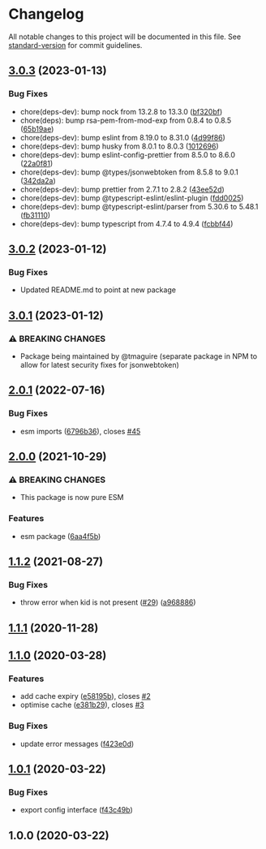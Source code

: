 # Changelog

All notable changes to this project will be documented in this file. See [standard-version](https://github.com/conventional-changelog/standard-version) for commit guidelines.

## [3.0.3](https://github.com/tmaguire/azure-ad-verify-token/compare/v3.0.2...v3.0.3) (2023-01-13)


### Bug Fixes
* chore(deps-dev): bump nock from 13.2.8 to 13.3.0 ([bf320bf](https://github.com/tmaguire/azure-ad-verify-token/commit/bf320bf76429f6af1fa6bb413da1122b66921357))
* chore(deps): bump rsa-pem-from-mod-exp from 0.8.4 to 0.8.5 ([65b19ae](https://github.com/tmaguire/azure-ad-verify-token/commit/65b19ae4534e22027e46398575d81caec27e857e))
* chore(deps-dev): bump eslint from 8.19.0 to 8.31.0 ([4d99f86](https://github.com/tmaguire/azure-ad-verify-token/commit/4d99f86e29d108b300437b210c281606b1266fad))
* chore(deps-dev): bump husky from 8.0.1 to 8.0.3 ([1012696](https://github.com/tmaguire/azure-ad-verify-token/commit/1012696cfb17decb77df5a08e2839a649a71da75))
* chore(deps-dev): bump eslint-config-prettier from 8.5.0 to 8.6.0  ([22a0f81](https://github.com/tmaguire/azure-ad-verify-token/commit/22a0f81fc2aa81e26b9156ae58e931eac8fa1f77))
* chore(deps-dev): bump @types/jsonwebtoken from 8.5.8 to 9.0.1 ([342da2a](https://github.com/tmaguire/azure-ad-verify-token/commit/342da2aeb9b236f80edd7d2953f13d0b0a9d82b6))
* chore(deps-dev): bump prettier from 2.7.1 to 2.8.2 ([43ee52d](https://github.com/tmaguire/azure-ad-verify-token/commit/43ee52dfc0e688559eecbe67f094ff9fb7306366))
* chore(deps-dev): bump @typescript-eslint/eslint-plugin ([fdd0025](https://github.com/tmaguire/azure-ad-verify-token/commit/fdd0025dc39f7e7da3f83a5a66f24eb1be1c2eb4))
* chore(deps-dev): bump @typescript-eslint/parser from 5.30.6 to 5.48.1 ([fb31110](https://github.com/tmaguire/azure-ad-verify-token/commit/fb311109fec78ef0b4c8315cc9068fab788c746f))
* chore(deps-dev): bump typescript from 4.7.4 to 4.9.4 ([fcbbf44](https://github.com/tmaguire/azure-ad-verify-token/commit/fcbbf443269e524e23dbd9938e24b14bd6e5ddf2))

## [3.0.2](https://github.com/tmaguire/azure-ad-verify-token/compare/v3.0.1...v3.0.2) (2023-01-12)


### Bug Fixes
* Updated README.md to point at new package

## [3.0.1](https://github.com/tmaguire/azure-ad-verify-token/compare/v2.0.1...v3.0.1) (2023-01-12)


### ⚠ BREAKING CHANGES
* Package being maintained by @tmaguire (separate package in NPM to allow for latest security fixes for jsonwebtoken)

## [2.0.1](https://github.com/justinlettau/azure-ad-verify-token/compare/v2.0.0...v2.0.1) (2022-07-16)


### Bug Fixes

* esm imports ([6796b36](https://github.com/justinlettau/azure-ad-verify-token/commit/6796b36bbf3cda905bf18744f7f98bc09b0eafbb)), closes [#45](https://github.com/justinlettau/azure-ad-verify-token/issues/45)

## [2.0.0](https://github.com/justinlettau/azure-ad-verify-token/compare/v1.1.2...v2.0.0) (2021-10-29)


### ⚠ BREAKING CHANGES

* This package is now pure ESM

### Features

* esm package ([6aa4f5b](https://github.com/justinlettau/azure-ad-verify-token/commit/6aa4f5bbd5a0c8b89ab5232a61b83536eedf8105))

## [1.1.2](https://github.com/justinlettau/azure-ad-verify-token/compare/v1.1.1...v1.1.2) (2021-08-27)


### Bug Fixes

* throw error when kid is not present ([#29](https://github.com/justinlettau/azure-ad-verify-token/issues/29)) ([a968886](https://github.com/justinlettau/azure-ad-verify-token/commit/a968886a6bc0ae840c1ef6a32928b312e2f9ff46))

## [1.1.1](https://github.com/justinlettau/azure-ad-verify-token/compare/v1.1.0...v1.1.1) (2020-11-28)

## [1.1.0](https://github.com/justinlettau/azure-ad-verify-token/compare/v1.0.1...v1.1.0) (2020-03-28)


### Features

* add cache expiry ([e58195b](https://github.com/justinlettau/azure-ad-verify-token/commit/e58195bc9e51357f96f88eee6a7331899f0d5369)), closes [#2](https://github.com/justinlettau/azure-ad-verify-token/issues/2)
* optimise cache ([e381b29](https://github.com/justinlettau/azure-ad-verify-token/commit/e381b29e39e5630e98516b310eb06500ec436edd)), closes [#3](https://github.com/justinlettau/azure-ad-verify-token/issues/3)


### Bug Fixes

* update error messages ([f423e0d](https://github.com/justinlettau/azure-ad-verify-token/commit/f423e0dc3c6790ab1c214f4e7546ffa14656099d))

## [1.0.1](https://github.com/justinlettau/azure-ad-verify-token/compare/v1.0.0...v1.0.1) (2020-03-22)


### Bug Fixes

* export config interface ([f43c49b](https://github.com/justinlettau/azure-ad-verify-token/commit/f43c49bd9e69eb41a3f0522a7a72b5753c1ee79d))

## 1.0.0 (2020-03-22)
